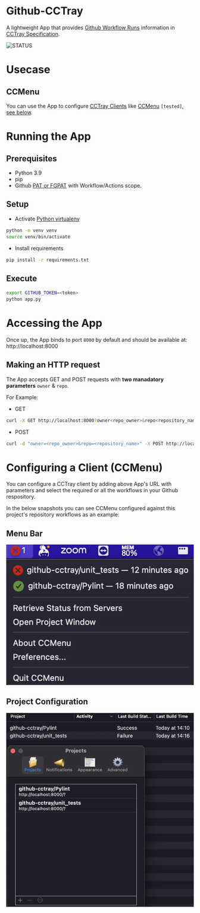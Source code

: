 # Github-CCTray

A lightweight App that provides [Github Workflow Runs](https://docs.github.com/en/rest/actions/workflow-runs?apiVersion=2022-11-28#list-workflow-runs-for-a-repository) information in [CCTray Specification](https://cctray.org/v1/).

![STATUS](https://github.com/mansab/github-cctray/actions/workflows/.github/workflows/pylint.yml/badge.svg)

# Usecase

## CCMenu

You can use the App to configure [CCTray Clients](https://cctray.org/clients/) like [CCMenu](https://ccmenu.org/) `[tested]`, [see below](#configuring-a-client-ccmenu).
# Running the App

## Prerequisites

* Python 3.9
* pip
* Github [PAT or FGPAT](https://docs.github.com/en/authentication/keeping-your-account-and-data-secure/creating-a-personal-access-token) with Workflow/Actions scope.

## Setup

* Activate [Python virtualenv](https://python.land/virtual-environments/virtualenv)

```bash
python -m venv venv
source venv/bin/activate
```

* Install requirements

```bash
pip install -r requirements.txt
```

## Execute

```bash
export GITHUB_TOKEN=<token>
python app.py
```

# Accessing the App

Once up, the App binds to port `8000` by default and should be available at: http://localhost:8000

## Making an HTTP request

The App accepts GET and POST requests with **two manadatory parameters** `owner` & `repo`.

For Example:

* GET

```bash
curl -X GET http://localhost:8000?owner<repo_owner>&repo<repository_name>
```

* POST

```bash
curl -d "owner=<repo_owner>&repo=<repository_name>" -X POST http://localhost:8000
```

# Configuring a Client (CCMenu)

You can configure a CCTray client by adding above App's URL with parameters and select the required or all the workflows in your Github respository.

In the below snapshots you can see CCMenu configured against this project's repository workflows as an example:

## Menu Bar

<img src="./images/ccmenu_desktop_menu_bar.png?raw=true" />

## Project Configuration

<img src="./images/ccmenu_projects_configuration.png?raw=true" />
